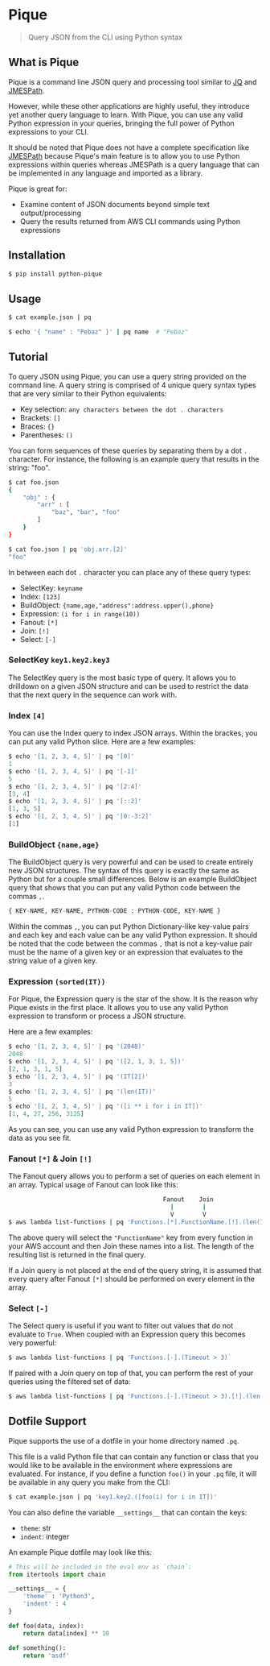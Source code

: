 # Pique

> Query JSON from the CLI using Python syntax

## What is Pique

Pique is a command line JSON query and processing tool similar to
[JQ](https://stedolan.github.io/jq/) and [JMESPath](https://jmespath.org/).

However, while these other applications are highly useful, they introduce yet
another query language to learn. With Pique, you can use any valid Python
expression in your queries, bringing the full power of Python expressions to
your CLI.

It should be noted that Pique does not have a complete specification like
[JMESPath](https://jmespath.org/specification.html) because Pique's main feature
is to allow you to use Python expressions within queries whereas JMESPath is a
query language that can be implemented in any language and imported as a
library.

Pique is great for:

 * Examine content of JSON documents beyond simple text output/processing
 * Query the results returned from AWS CLI commands using Python expressions

## Installation

```bash
$ pip install python-pique
```

## Usage

```bash
$ cat example.json | pq

$ echo '{ "name" : "Pebaz" }' | pq name  # "Pebaz"
```

## Tutorial

To query JSON using Pique, you can use a query string provided on the command
line. A query string is comprised of 4 unique query syntax types that are very
similar to their Python equivalents:

 * Key selection: `any characters between the dot . characters`
 * Brackets: `[]`
 * Braces: `{}`
 * Parentheses: `()`

You can form sequences of these queries by separating them by a dot `.`
character. For instance, the following is an example query that results in the string:
"foo".

```bash
$ cat foo.json
{
    "obj" : {
        "arr" : [
            "baz", "bar", "foo"
        ]
    }
}

$ cat foo.json | pq 'obj.arr.[2]'
"foo"
```

In between each dot `.` character you can place any of these query types:

 * SelectKey: `keyname`
 * Index: `[123]`
 * BuildObject: `{name,age,"address":address.upper(),phone}`
 * Expression: `(i for i in range(10))`
 * Fanout: `[*]`
 * Join: `[!]`
 * Select: `[-]`

### SelectKey `key1.key2.key3`

The SelectKey query is the most basic type of query. It allows you to drilldown
on a given JSON structure and can be used to restrict the data that the next
query in the sequence can work with.

### Index `[4]`

You can use the Index query to index JSON arrays. Within the brackes, you can
put any valid Python slice. Here are a few examples:

```python
$ echo '[1, 2, 3, 4, 5]' | pq '[0]'
1
$ echo '[1, 2, 3, 4, 5]' | pq '[-1]'
5
$ echo '[1, 2, 3, 4, 5]' | pq '[2:4]'
[3, 4]
$ echo '[1, 2, 3, 4, 5]' | pq '[::2]'
[1, 3, 5]
$ echo '[1, 2, 3, 4, 5]' | pq '[0:-3:2]'
[1]
```

### BuildObject `{name,age}`

The BuildObject query is very powerful and can be used to create entirely new
JSON structures. The syntax of this query is exactly the same as Python but for
a couple small differences. Below is an example BuildObject query that shows
that you can put any valid Python code between the commas `,`. 

```python
{ KEY-NAME, KEY-NAME, PYTHON-CODE : PYTHON-CODE, KEY-NAME }
```

Within the commas `,`, you can put Python Dictionary-like key-value pairs and
each key and each value can be any valid Python expression. It should be noted
that the code between the commas `,` that is not a key-value pair must be the
name of a given key or an expression that evaluates to the string value of a
given key.

### Expression `(sorted(IT))`

For Pique, the Expression query is the star of the show. It is the reason why
Pique exists in the first place. It allows you to use any valid Python
expression to transform or process a JSON structure.

Here are a few examples:

```python
$ echo '[1, 2, 3, 4, 5]' | pq '(2048)'
2048
$ echo '[1, 2, 3, 4, 5]' | pq '([2, 1, 3, 1, 5])'
[2, 1, 3, 1, 5]
$ echo '[1, 2, 3, 4, 5]' | pq '(IT[2])'
3
$ echo '[1, 2, 3, 4, 5]' | pq '(len(IT))'
5
$ echo '[1, 2, 3, 4, 5]' | pq '([i ** i for i in IT])'
[1, 4, 27, 256, 3125]
```

As you can see, you can use any valid Python expression to transform the data as
you see fit.

### Fanout `[*]` & Join `[!]`

The Fanout query allows you to perform a set of queries on each element in an
array. Typical usage of Fanout can look like this:

```bash
                                           Fanout    Join
                                             |        |
                                             V        V
$ aws lambda list-functions | pq 'Functions.[*].FunctionName.[!].(len(IT))'
```

The above query will select the `"FunctionName"` key from every function in your
AWS account and then Join these names into a list. The length of the resulting
list is returned in the final query.

If a Join query is not placed at the end of the query string, it is assumed that
every query after Fanout `[*]` should be performed on every element in the
array.

### Select `[-]`

The Select query is useful if you want to filter out values that do not evaluate
to `True`. When coupled with an Expression query this becomes very powerful:

```bash
$ aws lambda list-functions | pq 'Functions.[-].(Timeout > 3)`
```

If paired with a Join query on top of that, you can perform the rest of your
queries using the filtered set of data:

```bash
$ aws lambda list-functions | pq 'Functions.[-].(Timeout > 3).[!].(len(IT))`
```

## Dotfile Support

Pique supports the use of a dotfile in your home directory named `.pq`.

This file is a valid Python file that can contain any function or class that
you would like to be available in the environment where expressions are
evaluated. For instance, if you define a function `foo()` in your `.pq` file, it
will be available in any query you make from the CLI:

```bash
$ cat example.json | pq 'key1.key2.([foo(i) for i in IT])'
```

You can also define the variable `__settings__` that can contain the keys:

 * `theme`: str
 * `indent`: integer

An example Pique dotfile may look like this:

```python
# This will be included in the eval env as `chain`:
from itertools import chain

__settings__ = {
	'theme' : 'Python3',
	'indent' : 4
}

def foo(data, index):
	return data[index] ** 10

def something():
	return 'asdf'
```

